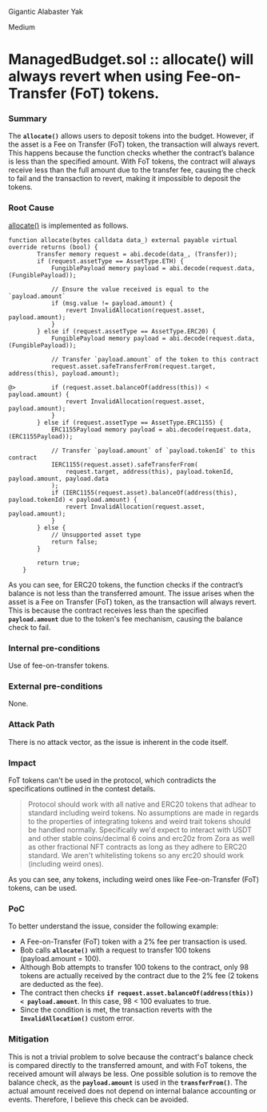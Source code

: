 Gigantic Alabaster Yak

Medium

# ManagedBudget.sol :: allocate() will always revert when using Fee-on-Transfer (FoT) tokens.

### Summary

The **`allocate()`** allows users to deposit tokens into the budget. However, if the asset is a Fee on Transfer (FoT) token, the transaction will always revert. This happens because the function checks whether the contract’s balance is less than the specified amount. With FoT tokens, the contract will always receive less than the full amount due to the transfer fee, causing the check to fail and the transaction to revert, making it impossible to deposit the tokens.

### Root Cause

[allocate()](https://github.com/sherlock-audit/2024-06-boost-aa-wallet/blob/d9f597776cc2d20fbb19ffb1f7731126cf3b6210/boost-protocol/packages/evm/contracts/budgets/ManagedBudget.sol#L57-L90) is implemented as follows.
```Solidity
function allocate(bytes calldata data_) external payable virtual override returns (bool) {
        Transfer memory request = abi.decode(data_, (Transfer));
        if (request.assetType == AssetType.ETH) {
            FungiblePayload memory payload = abi.decode(request.data, (FungiblePayload));

            // Ensure the value received is equal to the `payload.amount`
            if (msg.value != payload.amount) {
                revert InvalidAllocation(request.asset, payload.amount);
            }
        } else if (request.assetType == AssetType.ERC20) {
            FungiblePayload memory payload = abi.decode(request.data, (FungiblePayload));

            // Transfer `payload.amount` of the token to this contract
            request.asset.safeTransferFrom(request.target, address(this), payload.amount);
           
@>          if (request.asset.balanceOf(address(this)) < payload.amount) {
                revert InvalidAllocation(request.asset, payload.amount);
            }
        } else if (request.assetType == AssetType.ERC1155) {
            ERC1155Payload memory payload = abi.decode(request.data, (ERC1155Payload));

            // Transfer `payload.amount` of `payload.tokenId` to this contract
            IERC1155(request.asset).safeTransferFrom(
                request.target, address(this), payload.tokenId, payload.amount, payload.data
            );
            if (IERC1155(request.asset).balanceOf(address(this), payload.tokenId) < payload.amount) {
                revert InvalidAllocation(request.asset, payload.amount);
            }
        } else {
            // Unsupported asset type
            return false;
        }

        return true;
    }
```
As you can see, for ERC20 tokens, the function checks if the contract’s balance is not less than the transferred amount. The issue arises when the asset is a Fee on Transfer (FoT) token, as the transaction will always revert. This is because the contract receives less than the specified **`payload.amount`** due to the token's fee mechanism, causing the balance check to fail.

### Internal pre-conditions

Use of fee-on-transfer tokens.

### External pre-conditions

None.

### Attack Path

There is no attack vector, as the issue is inherent in the code itself.

### Impact

FoT tokens can't be used in the protocol, which contradicts the specifications outlined in the contest details.

>Protocol should work with all native and ERC20 tokens that adhear to standard including weird tokens.
No assumptions are made in regards to the properties of integrating tokens and weird trait tokens should be handled normally. Specifically we'd expect to interact with USDT and other stable coins/decimal 6 coins and erc20z from Zora as well as other fractional NFT contracts as long as they adhere to ERC20 standard. We aren't whitelisting tokens so any erc20 should work (including weird ones).

As you can see, any tokens, including weird ones like Fee-on-Transfer (FoT) tokens, can be used.

### PoC

To better understand the issue, consider the following example:
- A Fee-on-Transfer (FoT) token with a 2% fee per transaction is used.
- Bob calls **`allocate()`** with a request to transfer 100 tokens (payload.amount = 100).
- Although Bob attempts to transfer 100 tokens to the contract, only 98 tokens are actually received by the contract due to the 2% fee (2 tokens are deducted as the fee).
- The contract then checks **`if request.asset.balanceOf(address(this)) < payload.amount`**. In this case, 98 < 100 evaluates to true.
- Since the condition is met, the transaction reverts with the **`InvalidAllocation()`** custom error.


### Mitigation

This is not a trivial problem to solve because the contract's balance check is compared directly to the transferred amount, and with FoT tokens, the received amount will always be less. 
One possible solution is to remove the balance check, as the **`payload.amount`** is used in the **`transferFrom()`**. The actual amount received does not depend on internal balance accounting or events. Therefore, I believe this check can be avoided.